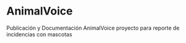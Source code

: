 # AnimalVoice
Publicación y Documentación AnimalVoice proyecto para reporte de incidencias con mascotas
